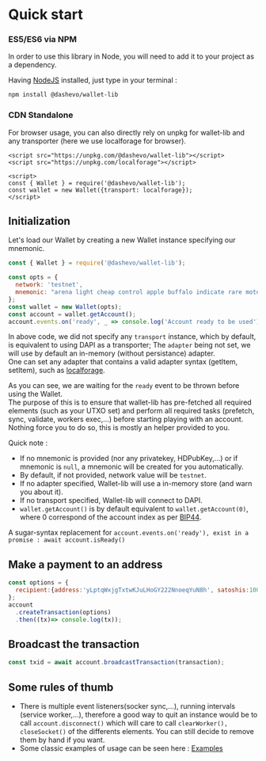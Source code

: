 # Quick start

### ES5/ES6 via NPM

In order to use this library in Node, you will need to add it to your project as a dependency.

Having [NodeJS](https://nodejs.org/) installed, just type in your terminal : 

```sh
npm install @dashevo/wallet-lib
```

### CDN Standalone

For browser usage, you can also directly rely on unpkg for wallet-lib and any transporter (here we use localforage for browser).
```
<script src="https://unpkg.com/@dashevo/wallet-lib"></script>
<script src="https://unpkg.com/localforage"></script>

<script>
const { Wallet } = require('@dashevo/wallet-lib');
const wallet = new Wallet({transport: localforage});
</script>
```

## Initialization

Let's load our Wallet by creating a new Wallet instance specifying our mnemonic.

```js
const { Wallet } = require('@dashevo/wallet-lib');

const opts = {
  network: 'testnet',
  mnemonic: "arena light cheap control apple buffalo indicate rare motor valid accident isolate",
};
const wallet = new Wallet(opts);
const account = wallet.getAccount();
account.events.on('ready', _ => console.log('Account ready to be used'));
```

In above code, we did not specify any `transport` instance, which by default, is equivalent to using DAPI as a transporter; The `adapter` being not set, we will use by default an in-memory (without persistance) adapter.    
One can set any adapter that contains a valid adapter syntax (getItem, setItem), such as [localforage](https://www.npmjs.com/package/localforage).

As you can see, we are waiting for the `ready` event to be thrown before using the Wallet.  
The purpose of this is to ensure that wallet-lib has pre-fetched all required elements (such as your UTXO set) and perform all required tasks (prefetch, sync, validate, workers exec,...) before starting playing with an account.  
Nothing force you to do so, this is mostly an helper provided to you.  


Quick note :
- If no mnemonic is provided (nor any privatekey, HDPubKey,...) or if mnemonic is `null`, a mnemonic will be created for you automatically.  
- By default, if not provided, network value will be `testnet`.
- If no adapter specified, Wallet-lib will use a in-memory store (and warn you about it).
- If no transport specified, Wallet-lib will connect to DAPI.
- `wallet.getAccount()` is by default equivalent to `wallet.getAccount(0)`, where 0 correspond of the account index as per [BIP44](https://github.com/bitcoin/bips/blob/master/bip-0044.mediawiki).

A sugar-syntax replacement for `account.events.on('ready'), exist in a promise : await account.isReady()`

## Make a payment to an address

```js
const options = {
  recipient:{address:'yLptqWxjgTxtwKJuLHoGY222NnoeqYuN8h', satoshis:100000}
};
account
  .createTransaction(options)
  .then((tx)=> console.log(tx));
```

## Broadcast the transaction 

```js
const txid = await account.broadcastTransaction(transaction);
```

## Some rules of thumb

- There is multiple event listeners(socker sync,...), running intervals (service worker,...),
therefore a good way to quit an instance would be to call `account.disconnect()` which will care to
call `clearWorker(), closeSocket()` of the differents elements. You can still decide to remove them by hand if you want.
- Some classic examples of usage can be seen here : [Examples](/usage/examples.md)
